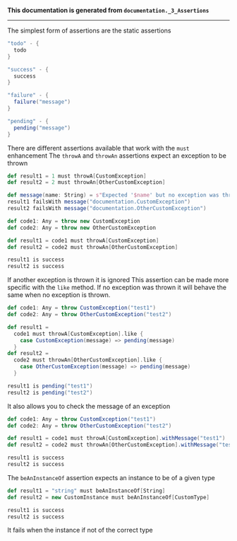 **This documentation is generated from `documentation._3_Assertions`**

---
The simplest form of assertions are the static assertions
```scala
"todo" - {
  todo
}

"success" - {
  success
}

"failure" - {
  failure("message")
}

"pending" - {
  pending("message")
}
```
There are different assertions available that work with the `must` enhancement
The `throwA` and `throwAn` assertions expect an exception to be thrown
```scala
def result1 = 1 must throwA[CustomException]
def result2 = 2 must throwAn[OtherCustomException]

def message(name: String) = s"Expected '$name' but no exception was thrown"
result1 failsWith message("documentation.CustomException")
result2 failsWith message("documentation.OtherCustomException")
```
```scala
def code1: Any = throw new CustomException
def code2: Any = throw new OtherCustomException

def result1 = code1 must throwA[CustomException]
def result2 = code2 must throwAn[OtherCustomException]

result1 is success
result2 is success
```
If another exception is thrown it is ignored
This assertion can be made more specific with the `like` method. If no
exception was thrown it will behave the same when no exception is thrown.
```scala
def code1: Any = throw CustomException("test1")
def code2: Any = throw OtherCustomException("test2")

def result1 =
  code1 must throwA[CustomException].like {
    case CustomException(message) => pending(message)
  }
def result2 =
  code2 must throwAn[OtherCustomException].like {
    case OtherCustomException(message) => pending(message)
  }

result1 is pending("test1")
result2 is pending("test2")
```
It also allows you to check the message of an exception
```scala
def code1: Any = throw CustomException("test1")
def code2: Any = throw OtherCustomException("test2")

def result1 = code1 must throwA[CustomException].withMessage("test1")
def result2 = code2 must throwAn[OtherCustomException].withMessage("test2")

result1 is success
result2 is success
```
The `beAnInstanceOf` assertion expects an instance to be of a given type
```scala
def result1 = "string" must beAnInstanceOf[String]
def result2 = new CustomInstance must beAnInstanceOf[CustomType]

result1 is success
result2 is success
```
It fails when the instance if not of the correct type
